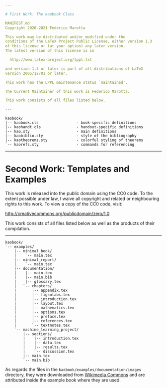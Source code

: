 ```yaml
---

# First Work: The kaobook Class

MANIFEST.md
Copyright 2020-2021 Federico Marotta

This work may be distributed and/or modified under the
conditions of the LaTeX Project Public License, either version 1.3
of this license or (at your option) any later version.
The latest version of this license is in

  http://www.latex-project.org/lppl.txt

and version 1.3 or later is part of all distributions of LaTeX
version 2005/12/01 or later.

This work has the LPPL maintenance status `maintained'.

The Current Maintainer of this work is Federico Marotta.

This work consists of all files listed below.

---
```


```
kaobook/
|-- kaobook.cls                 - book-specific definitions
|-- kaohandt.cls                - handout-specific definitions
|-- kao.sty                     - main definitions
|-- kaobiblio.sty               - style of the bibliography
|-- kaotheorems.sty             - colorful styling of theorems
`-- kaorefs.sty                 - commands for referencing
```

---

# Second Work: Templates and Examples

This work is released into the public domain using the CC0 code. To the 
extent possible under law, I waive all copyright and related or 
neighbouring rights to this work. To view a copy of the CC0 code, visit:

  http://creativecommons.org/publicdomain/zero/1.0

This work consists of all files listed below as well as the products of 
their compilation.

---

```
kaobook/
`-- examples/
    |-- minimal_book/
    |    `-- main.tex
    |-- minimal_report/
    |    `-- main.tex
    |-- documentation/
    |    |-- main.tex
    |    |-- main.bib
    |    |-- glossary.tex
    |   `-- chapters/
    |       |-- appendix.tex
    |       |-- figsntabs.tex
    |       |-- introduction.tex
    |       |-- layout.tex
    |       |-- mathematics.tex
    |       |-- options.tex
    |       |-- preface.tex
    |       |-- references.tex
    |       `-- textnotes.tex
    `-- machine_learning_project/
        |-- sections/
        |    |-- introduction.tex
        |    |-- data.tex
        |    |-- results.tex
        |    `-- discussion.tex
        |-- main.tex
        `-- main.bib
```

As regards the files in the `kaobook/examples/documentation/images` 
directory, they were downloaded from [Wikimedia 
Commons](https://commons.wikimedia.org/wiki/Main_Page) and are 
attributed inside the example book where they are used.
